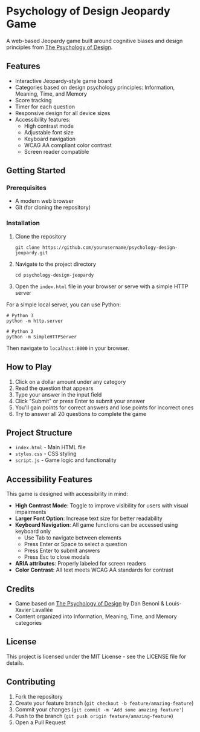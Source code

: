 # Psychology of Design Jeopardy Game

A web-based Jeopardy game built around cognitive biases and design principles from [The Psychology of Design](https://growth.design/psychology).

## Features

- Interactive Jeopardy-style game board
- Categories based on design psychology principles: Information, Meaning, Time, and Memory
- Score tracking
- Timer for each question
- Responsive design for all device sizes
- Accessibility features:
  - High contrast mode
  - Adjustable font size
  - Keyboard navigation
  - WCAG AA compliant color contrast
  - Screen reader compatible

## Getting Started

### Prerequisites

- A modern web browser
- Git (for cloning the repository)

### Installation

1. Clone the repository
   ```
   git clone https://github.com/yourusername/psychology-design-jeopardy.git
   ```

2. Navigate to the project directory
   ```
   cd psychology-design-jeopardy
   ```

3. Open the `index.html` file in your browser or serve with a simple HTTP server

For a simple local server, you can use Python:
```
# Python 3
python -m http.server

# Python 2
python -m SimpleHTTPServer
```

Then navigate to `localhost:8000` in your browser.

## How to Play

1. Click on a dollar amount under any category
2. Read the question that appears
3. Type your answer in the input field
4. Click "Submit" or press Enter to submit your answer
5. You'll gain points for correct answers and lose points for incorrect ones
6. Try to answer all 20 questions to complete the game

## Project Structure

- `index.html` - Main HTML file
- `styles.css` - CSS styling
- `script.js` - Game logic and functionality

## Accessibility Features

This game is designed with accessibility in mind:

- **High Contrast Mode**: Toggle to improve visibility for users with visual impairments
- **Larger Font Option**: Increase text size for better readability
- **Keyboard Navigation**: All game functions can be accessed using keyboard only
  - Use Tab to navigate between elements
  - Press Enter or Space to select a question
  - Press Enter to submit answers
  - Press Esc to close modals
- **ARIA attributes**: Properly labeled for screen readers
- **Color Contrast**: All text meets WCAG AA standards for contrast

## Credits

- Game based on [The Psychology of Design](https://growth.design/psychology) by Dan Benoni & Louis-Xavier Lavallée
- Content organized into Information, Meaning, Time, and Memory categories

## License

This project is licensed under the MIT License - see the LICENSE file for details.

## Contributing

1. Fork the repository
2. Create your feature branch (`git checkout -b feature/amazing-feature`)
3. Commit your changes (`git commit -m 'Add some amazing feature'`)
4. Push to the branch (`git push origin feature/amazing-feature`)
5. Open a Pull Request
